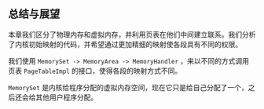## 总结与展望

本章我们区分了物理内存和虚拟内存，并利用页表在他们中间建立联系。我们分析了内核初始映射的代码，并希望通过更加精细的映射使各段具有不同的权限。

我们使用 `MemorySet -> MemoryArea -> MemoryHandler` ，来以不同的方式调用页表 `PageTableImpl` 的接口，使得各段的映射方式不同。

`MemorySet` 是内核给程序分配的虚拟内存空间，现在它只是给自己分配了一个，之后还会给其他用户程序分配。
